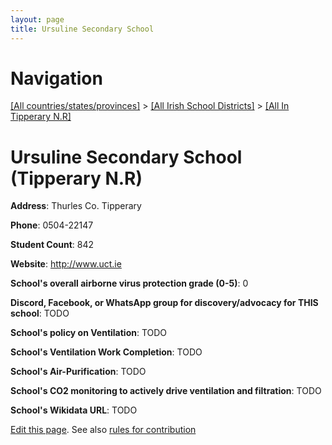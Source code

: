 ```yaml
---
layout: page
title: Ursuline Secondary School
---
```

# Navigation

[[All countries/states/provinces]](../../..) > [[All Irish School Districts]](../..) > [[All In Tipperary N.R]](..)

# Ursuline Secondary School (Tipperary N.R)

**Address**: Thurles Co. Tipperary

**Phone**: 0504-22147

**Student Count**: 842

**Website**: <http://www.uct.ie>

**School's overall airborne virus protection grade (0-5)**: 0

**Discord, Facebook, or WhatsApp group for discovery/advocacy for THIS school**: TODO

**School's policy on Ventilation**: TODO

**School's Ventilation Work Completion**: TODO

**School's Air-Purification**: TODO

**School's CO2 monitoring to actively drive ventilation and filtration**: TODO

**School's Wikidata URL**: TODO


[Edit this page](https://github.com/ventilate-schools/Ireland/edit/main/./Tipperary_N.R/Ursuline_Secondary_School.md). See also [rules for contribution](../../../contribution-rules/)
